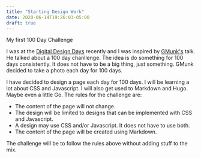 ```yaml
---
title: "Starting Design Work"
date: 2020-06-14T19:26:03-05:00
draft: true
---
```

My first 100 Day Challenge

I was at the [Digital Design Days](https://www.ddd.it/) recently and I was inspired by [GMunk's](https://gmunk.com/) talk.  He talked about a 100 day chanllenge.  The idea is do something for 100 days consistently.  It does not have to be a big thing, just something.  GMunk decided to take a photo each day for 100 days. 


I have decided to design a page each day for 100 days. I will be learning a lot about CSS and Javascript.  I will also get used to Markdown and Hugo.  Maybe even a little Go.  The rules for the challenge are:
* The content of the page will not change.
* The design will be limited to designs that can be implemented with CSS and Javascript.
* A design may use CSS and/or Javascript.  It does not have to use both.
* The content of the page will be created using Markdown.


The challenge will be to follow the rules above without adding stuff to the mix.










